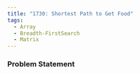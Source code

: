 ```yaml
---
title: "1730: Shortest Path to Get Food"
tags:
  - Array
  - Breadth-FirstSearch
  - Matrix
---
```

### Problem Statement

